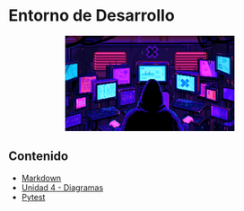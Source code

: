 # Entorno de Desarrollo

<div align=center>
<img src="../extras/pixel-jeff-matrix-s.gif" alt="me" width="60%">
</div>

## Contenido
- [Markdown](./markdown/README.md)
- [Unidad 4 - Diagramas](./diagramas/README.md)
- [Pytest](./pytest/README.md)
